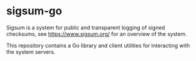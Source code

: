 # sigsum-go

Sigsum is a system for public and transparent logging of signed
checksums, see <https://www.sigsum.org/> for an overview of the
system.

This repository contains a Go library and client utilities for
interacting with the system servers.
